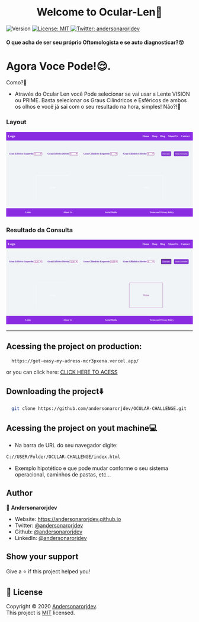 <h1 align="center">Welcome to Ocular-Len👋</h1>
<p>
  <img alt="Version" src="https://img.shields.io/badge/version-0.1.0-blue.svg?cacheSeconds=2592000" />
  <a href="LICENSE" target="_blank">
    <img alt="License: MIT" src="https://img.shields.io/badge/License-MIT-yellow.svg" />
  </a>
  <a href="https://twitter.com/andersonarorjdev" target="_blank">
    <img alt="Twitter: andersonarorjdev" src="https://img.shields.io/twitter/follow/andersonarrjdev.svg?style=social" />
  </a>
</p>


<h4>O que acha de ser seu próprio Oftomologista e se auto diagnosticar?😵</h4>

# Agora Voce Pode!😌. 
 Como?🤨
 - Através do Ocular Len você Pode selecionar se vai usar a Lente VISION ou PRIME. Basta selecionar os Graus Cilíndricos e Esféricos de ambos os olhos e você já sai com o seu resultado na hora, simples! Não?!🚀 

### Layout
<img src="./Images/Print1.png" />

### Resultado da Consulta
<img src="./Images/Print2.png">

***

## Acessing the project on production:
```url
  https://get-easy-my-adress-mcr3pxena.vercel.app/
```
or you can click here: <a href="https://ocular-challenge.vercel.app/"> CLICK HERE TO ACESS</a>

## Downloading the project⬇️
```sh
  git clone https://github.com/andersonarorjdev/OCULAR-CHALLENGE.git
```

## Acessing the project on yout machine💻
- Na barra de URL do seu navegador digite:
```sh
C://USER/Folder/OCULAR-CHALLENGE/index.html
``` 
- Exemplo hipotético e que pode mudar conforme o seu sistema operacional, caminhos de pastas, etc...
## Author

👤 **Andersonarorjdev**

* Website: https://andersonarorjdev.github.io
* Twitter: [@andersonarorjdev](https://twitter.com/andersonarorjdev)
* Github: [@andersonarorjdev](https://github.com/andersonarorjdev)
* LinkedIn: [@andersonarorjdev](https://linkedin.com/in/andersonarorjdev)

## Show your support

Give a ⭐️ if this project helped you!

## 📝 License

Copyright © 2020 [Andersonarorjdev](https://github.com/andersonarorjdev).<br />
This project is [MIT](LICENSE) licensed.